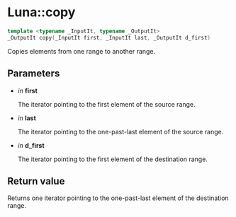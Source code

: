 # Luna::copy

```c++
template <typename _InputIt, typename _OutputIt>
_OutputIt copy(_InputIt first, _InputIt last, _OutputIt d_first)
```

Copies elements from one range to another range. 



## Parameters
* *in* **first**

    The iterator pointing to the first element of the source range. 

* *in* **last**

    The iterator pointing to the one-past-last element of the source range. 

* *in* **d_first**

    The iterator pointing to the first element of the destination range. 

## Return value
Returns one iterator pointing to the one-past-last element of the destination range. 

